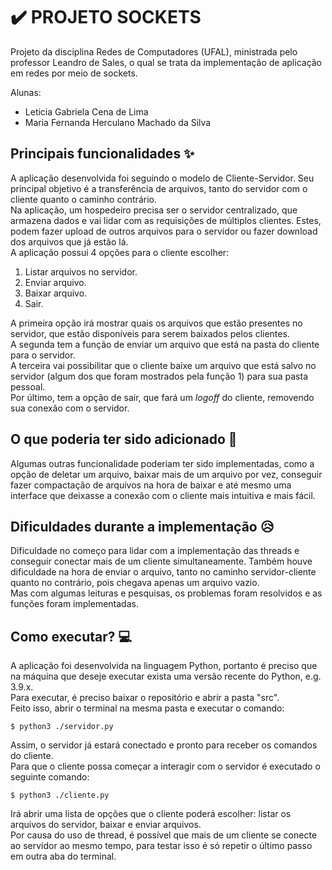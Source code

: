 # ✔️ PROJETO SOCKETS

Projeto da disciplina Redes de Computadores (UFAL), ministrada pelo professor Leandro de Sales, o qual se trata da implementação de aplicação em redes por meio de sockets.

Alunas:

- Leticia Gabriela Cena de Lima
- Maria Fernanda Herculano Machado da Silva

## Principais funcionalidades ✨

A aplicação desenvolvida foi seguindo o modelo de Cliente-Servidor. Seu principal objetivo é a transferência de arquivos, tanto do servidor com o cliente quanto o caminho contrário.  
Na aplicação, um hospedeiro precisa ser o servidor centralizado, que armazena dados e vai lidar com as requisições de múltiplos clientes. Estes, podem fazer upload de outros arquivos para o servidor ou fazer download dos arquivos que já estão lá.  
A aplicação possui 4 opções para o cliente escolher:

1. Listar arquivos no servidor.
2. Enviar arquivo.
3. Baixar arquivo.
4. Sair.

A primeira opção irá mostrar quais os arquivos que estão presentes no servidor, que estão disponíveis para serem baixados pelos clientes.  
A segunda tem a função de enviar um arquivo que está na pasta do cliente para o servidor.  
A terceira vai possibilitar que o cliente baixe um arquivo que está salvo no servidor (algum dos que foram mostrados pela função 1) para sua pasta pessoal.  
Por último, tem a opção de sair, que fará um _logoff_ do cliente, removendo sua conexão com o servidor.

## O que poderia ter sido adicionado 🤔

Algumas outras funcionalidade poderiam ter sido implementadas, como a opção de deletar um arquivo, baixar mais de um arquivo por vez, conseguir fazer compactação de arquivos na hora de baixar e até mesmo uma interface que deixasse a conexão com o cliente mais intuitiva e mais fácil.

## Dificuldades durante a implementação 😥

Dificuldade no começo para lidar com a implementação das threads e conseguir conectar mais de um cliente simultaneamente. Também houve dificuldade na hora de enviar o arquivo, tanto no caminho servidor-cliente quanto no contrário, pois chegava apenas um arquivo vazio.  
Mas com algumas leituras e pesquisas, os problemas foram resolvidos e as funções foram implementadas.

## Como executar? 💻

A aplicação foi desenvolvida na linguagem Python, portanto é preciso que na máquina que deseje executar exista uma versão recente do Python, e.g. 3.9.x.  
Para executar, é preciso baixar o repositório e abrir a pasta "src".  
Feito isso, abrir o terminal na mesma pasta e executar o comando:

```
$ python3 ./servidor.py
```

Assim, o servidor já estará conectado e pronto para receber os comandos do cliente.  
Para que o cliente possa começar a interagir com o servidor é executado o seguinte comando:

```
$ python3 ./cliente.py
```

Irá abrir uma lista de opções que o cliente poderá escolher: listar os arquivos do servidor, baixar e enviar arquivos.  
Por causa do uso de thread, é possível que mais de um cliente se conecte ao servidor ao mesmo tempo, para testar isso é só repetir o último passo em outra aba do terminal.
